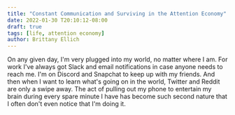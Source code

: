 ```yaml
---
title: "Constant Communication and Surviving in the Attention Economy"
date: 2022-01-30 T20:10:12-08:00
draft: true
tags: [life, attention economy]
author: Brittany Ellich
---
```


On any given day, I'm very plugged into my world, no matter where I am. For work I've always got Slack and email notifications in case anyone needs to reach me. I'm on Discord and Snapchat to keep up with my friends. And then when I want to learn what's going on in the world, Twitter and Reddit are only a swipe away. The act of pulling out my phone to entertain my brain during every spare minute I have has become such second nature that I often don't even notice that I'm doing it.
